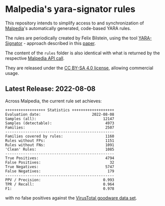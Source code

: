 # Malpedia's yara-signator rules

This repository intends to simplify access to and synchronization of [Malpedia](https://malpedia.caad.fkie.fraunhofer.de/)'s automatically generated, code-based YARA rules.

The rules are periodically created by Felix Bilstein, using the tool [YARA-Signator](https://github.com/fxb-cocacoding/yara-signator) - approach described in this [paper](https://journal.cecyf.fr/ojs/index.php/cybin/article/view/24).

The content of the `rules` folder is also identical with what is returned by the respective [Malpedia API call](https://malpedia.caad.fkie.fraunhofer.de/api/get/yara/auto/zip).

They are released under the [CC BY-SA 4.0 license](https://creativecommons.org/licenses/by-sa/4.0/), allowing commercial usage.

## Latest Release: 2022-08-08

Across Malpedia, the current rule set achieves:
```
++++++++++++++++++ Statistics +++++++++++++++++++
Evaluation date:                       2022-08-08
Samples (all):                              12147
Samples (detectable):                        4973
Families:                                    2507
-------------------------------------------------
Families covered by rules:                   1160
Rules without FPs:                           1151
Rules without FNs:                           1091
'Clean' Rules:                               1085
-------------------------------------------------
True Positives:                              4794
False Positives:                               32
True Negatives:                              5747
False Negatives:                              179
-------------------------------------------------
PPV / Precision:                            0.993
TPR / Recall:                               0.964
F1:                                         0.978
```

with no false positives against the [VirusTotal goodware data set](https://blog.virustotal.com/2019/10/test-your-yara-rules-against-goodware.html).
